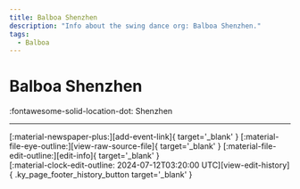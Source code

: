 ```yaml
---
title: Balboa Shenzhen
description: "Info about the swing dance org: Balboa Shenzhen."
tags:
  - Balboa
---
```


# Balboa Shenzhen

:fontawesome-solid-location-dot: Shenzhen  


---

<div class="ky_page_footer" markdown>
<div class="ky_page_footer_trailing" markdown="span">
[:material-newspaper-plus:][add-event-link]{ target='_blank' }
[:material-file-eye-outline:][view-raw-source-file]{ target='_blank' }
[:material-file-edit-outline:][edit-info]{ target='_blank' }
</div>
<div class="ky_page_footer_leading" markdown="span">
[:material-clock-edit-outline: 2024-07-12T03:20:00 UTC][view-edit-history]{ .ky_page_footer_history_button target='_blank' }
</div>
</div>

[add-event-link]: https://github.com/swingdance/events/issues/new?assignees=&labels=add+event&projects=&template=02-add_entity.yml&title=%5Bcn%5D%20%3CName%3E&region=cn&province=Guangdong&city=Shenzhen&org_id=balboa-shenzhen "Add Event"
[view-raw-source-file]: https://github.com/swingdance/orgs/blob/main/cn/balboa-shenzhen.json "View Raw Source File"
[edit-info]: https://github.com/swingdance/orgs/issues/new?assignees=&labels=update+org&projects=&template=03-update_entity.yml&title=%5Bcn%5D%20Balboa%20Shenzhen&region=cn&id=balboa-shenzhen&name=Balboa%20Shenzhen "Edit Info"

[view-edit-history]: https://github.com/swingdance/orgs/commits/main/cn/balboa-shenzhen.json "View Edit History"
